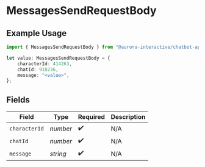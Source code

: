 # MessagesSendRequestBody

## Example Usage

```typescript
import { MessagesSendRequestBody } from "@aurora-interactive/chatbot-api-sdk/models/operations";

let value: MessagesSendRequestBody = {
    characterId: 414263,
    chatId: 918236,
    message: "<value>",
};
```

## Fields

| Field              | Type               | Required           | Description        |
| ------------------ | ------------------ | ------------------ | ------------------ |
| `characterId`      | *number*           | :heavy_check_mark: | N/A                |
| `chatId`           | *number*           | :heavy_check_mark: | N/A                |
| `message`          | *string*           | :heavy_check_mark: | N/A                |